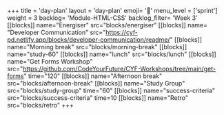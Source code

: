 +++
title = 'day-plan'
layout = 'day-plan'
emoji= '📝'
menu_level = ['sprint']
weight = 3
backlog= 'Module-HTML-CSS'
backlog_filter= 'Week 3'
[[blocks]]
name="Energiser"
src="blocks/energiser"
[[blocks]]
name= "Developer Communication"
src="https://cyf-pd.netlify.app/blocks/developer-communication/readme/"
[[blocks]]
name="Morning break"
src="blocks/morning-break"
[[blocks]]
name="study-60"
[[blocks]]
name="lunch"
src="blocks/lunch"
[[blocks]]
name="Get Forms Workshop"
src="https://github.com/CodeYourFuture/CYF-Workshops/tree/main/get-forms"
time="120"
[[blocks]]
name="Afternoon break"
src="blocks/afternoon-break"
[[blocks]]
name="Study Group"
src="blocks/study-group"
time="60"
[[blocks]]
name="success-criteria"
src="blocks/success-criteria"
time=10
[[blocks]]
name="Retro"
src="blocks/retro"
+++
